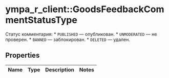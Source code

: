 # ympa_r_client::GoodsFeedbackCommentStatusType

Статус комментария:  * `PUBLISHED` — опубликован. * `UNMODERATED` — не проверен. * `BANNED` — заблокирован. * `DELETED` — удален. 

## Properties
Name | Type | Description | Notes
------------ | ------------- | ------------- | -------------


